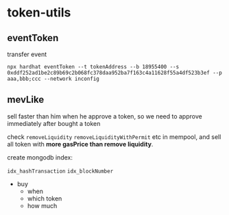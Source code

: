 # token-utils

## eventToken

transfer event

`npx hardhat eventToken --t tokenAddress --b 18955400 --s 0xddf252ad1be2c89b69c2b068fc378daa952ba7f163c4a11628f55a4df523b3ef --p aaa,bbb;ccc --network inconfig`

## mevLike

sell faster than him when he approve a token, so we need to approve immediately after bought a token

check `removeLiquidity` `removeLiquidityWithPermit` etc in mempool, and sell all token with **more gasPrice than remove liquidity**.

create mongodb index:

`idx_hashTransaction`
`idx_blockNumber`

- buy
  - when
  - which token
  - how much

